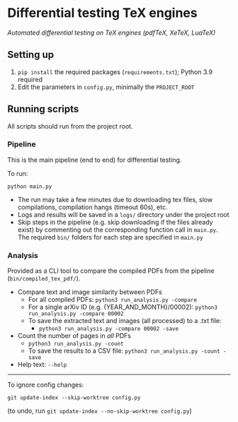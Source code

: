 # Differential testing TeX engines

_Automated differential testing on TeX engines (pdfTeX, XeTeX, LuaTeX)_

## Setting up

1. `pip install` the required packages (`requirements.txt`); Python 3.9 required
1. Edit the parameters in `config.py`, minimally the `PROJECT_ROOT`

## Running scripts

All scripts should run from the project root.

### Pipeline

This is the main pipeline (end to end) for differential testing.

To run:

```
python main.py
```

* The run may take a few minutes due to downloading tex files, slow compilations, compilation hangs (timeout 60s), etc.
* Logs and results will be saved in a `logs/` directory under the project root
* Skip steps in the pipeline (e.g. skip downloading if the files already exist) by commenting out the corresponding function call in `main.py`. The required `bin/` folders for each step are specified in `main.py`

### Analysis

Provided as a CLI tool to compare the compiled PDFs from the pipeline (`bin/compiled_tex_pdf/`).

* Compare text and image similarity between PDFs 
    * For all compiled PDFs: `python3 run_analysis.py -compare`
    * For a single arXiv ID (e.g. {YEAR_AND_MONTH}/00002): `python3 run_analysis.py -compare 00002`
    * To save the extracted text and images (all processed) to a .txt file:
        * `python3 run_analysis.py -compare 00002 -save`
* Count the number of pages in _all_ PDFs
    * `python3 run_analysis.py -count`
    * To save the results to a CSV file: `python3 run_analysis.py -count -save`
* Help text: `--help`

---

To ignore config changes:
```
git update-index --skip-worktree config.py
```
(to undo, run `git update-index --no-skip-worktree config.py`)


